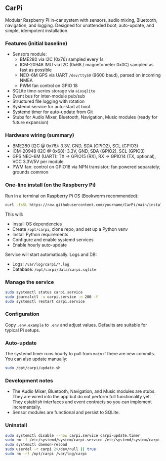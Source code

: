 ## CarPi

Modular Raspberry Pi in-car system with sensors, audio mixing, Bluetooth, navigation, and logging. Designed for unattended boot, auto-update, and simple, idempotent installation.

### Features (initial baseline)
- Sensors module:
  - BME280 via I2C (0x76) sampled every 1s
  - ICM-20948 IMU via I2C (0x68 / magnetometer 0x0C) sampled as fast as possible
  - NEO-6M GPS via UART `/dev/ttyS0` (9600 baud), parsed on incoming NMEA
  - PWM fan control on GPIO 18
- SQLite time-series storage via `aiosqlite`
- Event bus for inter-module pub/sub
- Structured file logging with rotation
- Systemd service for auto-start at boot
- Systemd timer for auto-update from Git
- Stubs for Audio Mixer, Bluetooth, Navigation, Music modules (ready for future expansion)

### Hardware wiring (summary)
- BME280 (I2C @ 0x76): 3.3V, GND, SDA (GPIO2), SCL (GPIO3)
- ICM-20948 (I2C @ 0x68): 3.3V, GND, SDA (GPIO2), SCL (GPIO3)
- GPS NEO-6M (UART): TX -> GPIO15 (RX), RX -> GPIO14 (TX, optional), VCC 3.3V/5V per module
- PWM fan: control on GPIO18 via NPN transistor; fan powered separately; grounds common

### One-line install (on the Raspberry Pi)
Run in a terminal on Raspberry Pi OS (Bookworm recommended):

```bash
curl -fsSL https://raw.githubusercontent.com/yourname/CarPi/main/install.sh | sudo bash
```

This will:
- Install OS dependencies
- Create `/opt/carpi`, clone repo, and set up a Python venv
- Install Python requirements
- Configure and enable systemd services
- Enable hourly auto-update

Service will start automatically. Logs and DB:
- Logs: `/var/log/carpi/*.log`
- Database: `/opt/carpi/data/carpi.sqlite`

### Manage the service
```bash
sudo systemctl status carpi.service
sudo journalctl -u carpi.service -n 200 -f
sudo systemctl restart carpi.service
```

### Configuration
Copy `.env.example` to `.env` and adjust values. Defaults are suitable for typical Pi setups.

### Auto-update
The systemd timer runs hourly to pull from `main` if there are new commits. You can also update manually:

```bash
sudo /opt/carpi/update.sh
```

### Development notes
- The Audio Mixer, Bluetooth, Navigation, and Music modules are stubs. They are wired into the app but do not perform full functionality yet. They establish interfaces and event contracts so you can implement incrementally.
- Sensor modules are functional and persist to SQLite.

### Uninstall
```bash
sudo systemctl disable --now carpi.service carpi-update.timer
sudo rm -f /etc/systemd/system/carpi.service /etc/systemd/system/carpi-update.service /etc/systemd/system/carpi-update.timer
sudo systemctl daemon-reload
sudo userdel -r carpi 2>/dev/null || true
sudo rm -rf /opt/carpi /var/log/carpi
```



